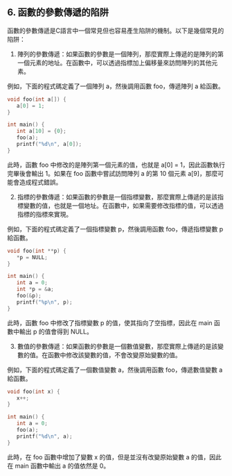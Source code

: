 ## 6. 函數的參數傳遞的陷阱

函數的參數傳遞是C語言中一個常見但也容易產生陷阱的機制。以下是幾個常見的陷阱：

1. 陣列的參數傳遞：如果函數的參數是一個陣列，那麼實際上傳遞的是陣列的第一個元素的地址。在函數中，可以透過指標加上偏移量來訪問陣列的其他元素。

例如，下面的程式碼定義了一個陣列 a，然後調用函數 foo，傳遞陣列 a 給函數。

```c
void foo(int a[]) {
   a[0] = 1;
}

int main() {
   int a[10] = {0};
   foo(a);
   printf("%d\n", a[0]);
}
```

此時，函數 foo 中修改的是陣列第一個元素的值，也就是 a[0] = 1，因此函數執行完畢後會輸出 1。如果在 foo 函數中嘗試訪問陣列 a 的第 10 個元素 a[9]，那麼可能會造成程式錯誤。

2. 指標的參數傳遞：如果函數的參數是一個指標變數，那麼實際上傳遞的是該指標變數的值，也就是一個地址。在函數中，如果需要修改指標的值，可以透過指標的指標來實現。

例如，下面的程式碼定義了一個指標變數 p，然後調用函數 foo，傳遞指標變數 p 給函數。

```c
void foo(int **p) {
   *p = NULL;
}

int main() {
   int a = 0;
   int *p = &a;
   foo(&p);
   printf("%p\n", p);
}
```

此時，函數 foo 中修改了指標變數 p 的值，使其指向了空指標，因此在 main 函數中輸出 p 的值會得到 NULL。

3. 數值的參數傳遞：如果函數的參數是一個數值變數，那麼實際上傳遞的是該變數的值。在函數中修改該變數的值，不會改變原始變數的值。

例如，下面的程式碼定義了一個數值變數 a，然後調用函數 foo，傳遞數值變數 a 給函數。

```c
void foo(int x) {
   x++;
}

int main() {
   int a = 0;
   foo(a);
   printf("%d\n", a);
}
```

此時，在 foo 函數中增加了變數 x 的值，但是並沒有改變原始變數 a 的值，因此在 main 函數中輸出 a 的值依然是 0。